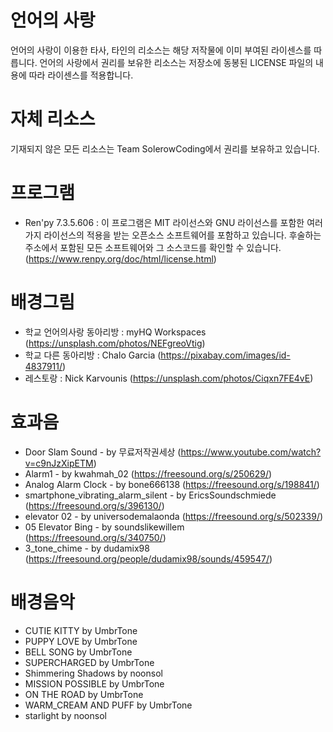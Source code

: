 # 언어의 사랑
언어의 사랑이 이용한 타사, 타인의 리소스는 해당 저작물에 이미 부여된 라이센스를 따릅니다.
언어의 사랑에서 권리를 보유한 리소스는 저장소에 동봉된 LICENSE 파일의 내용에 따라 라이센스를 적용합니다.

# 자체 리소스
기재되지 않은 모든 리소스는 Team SolerowCoding에서 권리를 보유하고 있습니다. 

# 프로그램
* Ren'py 7.3.5.606 : 이 프로그램은 MIT 라이선스와 GNU 라이선스를 포함한 여러 가지 라이선스의 적용을 받는 오픈소스 소프트웨어를 포함하고 있습니다. 후술하는 주소에서 포함된 모든 소프트웨어와 그 소스코드를 확인할 수 있습니다. (https://www.renpy.org/doc/html/license.html)

# 배경그림
* 학교 언어의사랑 동아리방 : myHQ Workspaces (https://unsplash.com/photos/NEFgreoVtig)
* 학교 다른 동아리방 : Chalo Garcia	(https://pixabay.com/images/id-4837911/)	
* 레스토랑 : Nick Karvounis (https://unsplash.com/photos/Ciqxn7FE4vE)

# 효과음
* Door Slam Sound - by 무료저작권세상 (https://www.youtube.com/watch?v=c9nJzXipETM)
* Alarm1 - by kwahmah_02 (https://freesound.org/s/250629/)
* Analog Alarm Clock - by bone666138 (https://freesound.org/s/198841/)
* smartphone_vibrating_alarm_silent - by EricsSoundschmiede (https://freesound.org/s/396130/)
* elevator 02 - by universodemalaonda (https://freesound.org/s/502339/)
* 05 Elevator Bing - by soundslikewillem (https://freesound.org/s/340750/)
* 3_tone_chime - by dudamix98 (https://freesound.org/people/dudamix98/sounds/459547/)

# 배경음악
* CUTIE KITTY by UmbrTone
* PUPPY LOVE by UmbrTone 
* BELL SONG	by UmbrTone 
* SUPERCHARGED by UmbrTone 
* Shimmering Shadows by noonsol
* MISSION POSSIBLE by UmbrTone 
* ON THE ROAD by UmbrTone 
* WARM_CREAM AND PUFF by UmbrTone 
* starlight by noonsol
